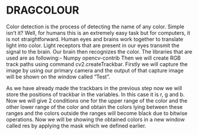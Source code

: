 # DRAGCOLOUR

 Color detection is the process of detecting the name of any color. Simple
isn’t it? Well, for humans this is an extremely easy task but for computers, it
is not straightforward. Human eyes and brains work together to translate
light into color. Light receptors that are present in our eyes transmit the
signal to the brain. Our brain then recognizes the color.
The libraries that are used are as following:-
Numpy opencv-contrib
Then we will create RGB track paths using command cv2.createTrackbar.
Firstly we will capture the image by using our primary camera and the
 output of that capture image will be shown on the window called “Test”.
 
 
As we have already made the trackbars in the previous step now we will
 store the positions of trackbar in the variables. In this case it is r, g and b.
 Now we will give 2 conditions one for the upper range of the color and the
other lower range of the color and obtain the colors lying between these
ranges and the colors outside the ranges will become black due to bitwise
operations.
Now we will be showing the obtained colors in a new window called res by
 applying the mask which we defined earlier.
 
